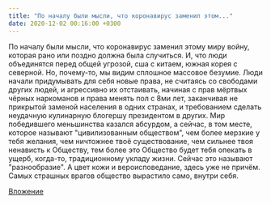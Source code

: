 ```yaml
---
title: "По началу были мысли, что коронавирус заменил этом..."
date: 2020-12-02 00:16:00 +0300
---
```


По началу были мысли, что коронавирус заменил этому миру войну, которая рано или поздно должна была случиться. И, что люди объединятся перед общей угрозой, сша с китаем, южная корея с северной. Но, почему-то, мы видим сплошное массовое безумие. Люди начали придумывать для себя новые права, не считаясь со свободами других людей, и агрессивно их отстаивать, начиная с прав мёртвых чёрных наркоманов и права менять пол с 8ми лет, заканчивая не прикрытой заменой населения в одних странах, и требованием сделать неудачную кулинарную блогершу президентом в других.
Мир победившего меньшинства казался абсурдом, а сейчас, в том месте, которое называют "цивилизованным обществом", чем более мерзкие у тебя желания, чем ничтожнее твоё существование, чем сильнее твоя ненависть к Обществу, тем более это Общество будет тебя опекать в ущерб, когда-то, традиционному укладу жизни. Сейчас это называют "разнообразие". А цвет кожи и вероисповедание, здесь уже не причём. Самых страшных врагов общество вырастило само, внутри себя.

[Вложение](/assets/vk_photos/3/1aDcnmUUhmU.jpg)
